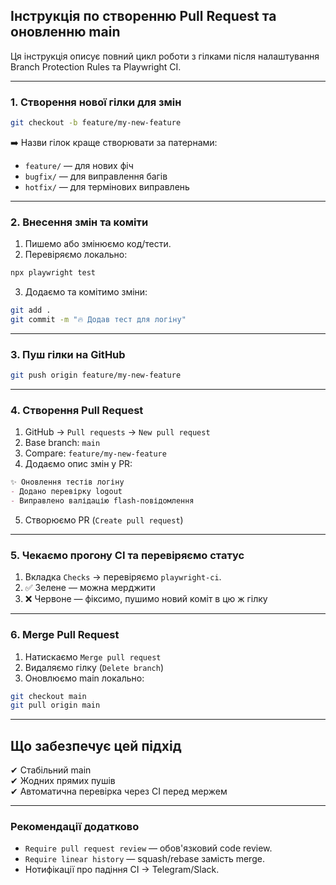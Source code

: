 
## Інструкція по створенню Pull Request та оновленню main

Ця інструкція описує повний цикл роботи з гілками після налаштування Branch Protection Rules та Playwright CI.

---

### 1. Створення нової гілки для змін

```bash
git checkout -b feature/my-new-feature
```

➡️ Назви гілок краще створювати за патернами:
- `feature/` — для нових фіч
- `bugfix/` — для виправлення багів
- `hotfix/` — для термінових виправлень

---

### 2. Внесення змін та коміти
1. Пишемо або змінюємо код/тести.
2. Перевіряємо локально:
```bash
npx playwright test
```
3. Додаємо та комітимо зміни:
```bash
git add .
git commit -m "🔥 Додав тест для логіну"
```

---

### 3. Пуш гілки на GitHub

```bash
git push origin feature/my-new-feature
```

---

### 4. Створення Pull Request
1. GitHub → `Pull requests` → `New pull request`
2. Base branch: `main`
3. Compare: `feature/my-new-feature`
4. Додаємо опис змін у PR:
```markdown
✨ Оновлення тестів логіну
- Додано перевірку logout
- Виправлено валідацію flash-повідомлення
```
5. Створюємо PR (`Create pull request`)

---

### 5. Чекаємо прогону CI та перевіряємо статус
1. Вкладка `Checks` → перевіряємо `playwright-ci`.
2. ✅ Зелене — можна мерджити
3. ❌ Червоне — фіксимо, пушимо новий коміт в цю ж гілку

---

### 6. Merge Pull Request
1. Натискаємо `Merge pull request`
2. Видаляємо гілку (`Delete branch`)
3. Оновлюємо main локально:
```bash
git checkout main
git pull origin main
```

---

## Що забезпечує цей підхід
✔ Стабільний main  
✔ Жодних прямих пушів  
✔ Автоматична перевірка через CI перед мержем

---

### Рекомендації додатково
- `Require pull request review` — обов'язковий code review.
- `Require linear history` — squash/rebase замість merge.
- Нотифікації про падіння CI → Telegram/Slack.
